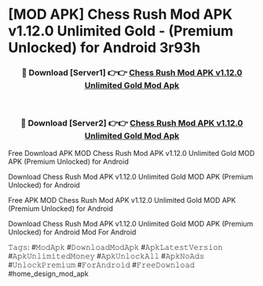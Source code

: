 # [MOD APK] Chess Rush Mod APK v1.12.0 Unlimited Gold - (Premium Unlocked) for Android 3r93h



<div align="center">
<h3>🔴 Download [Server1] 👉👉 <a href="https://momento.my/?title=Chess_Rush_Mod_APK_v1.12.0_Unlimited_Gold">Chess Rush Mod APK v1.12.0 Unlimited Gold Mod Apk</a></h3><br>

<h3>🔴 Download [Server2] 👉👉 <a href="https://momento.my/?title=Chess_Rush_Mod_APK_v1.12.0_Unlimited_Gold">Chess Rush Mod APK v1.12.0 Unlimited Gold Mod Apk</a></h3>
</div>



Free Download APK MOD Chess Rush Mod APK v1.12.0 Unlimited Gold MOD APK (Premium Unlocked) for Android

Download Chess Rush Mod APK v1.12.0 Unlimited Gold MOD APK (Premium Unlocked) for Android

Free APK MOD Chess Rush Mod APK v1.12.0 Unlimited Gold MOD APK (Premium Unlocked) for Android

Download Chess Rush Mod APK v1.12.0 Unlimited Gold MOD APK (Premium Unlocked) for Android Mod For Android

𝚃𝚊𝚐𝚜: #𝙼𝚘𝚍𝙰𝚙𝚔 #𝙳𝚘𝚠𝚗𝚕𝚘𝚊𝚍𝙼𝚘𝚍𝙰𝚙𝚔 #𝙰𝚙𝚔𝙻𝚊𝚝𝚎𝚜𝚝𝚅𝚎𝚛𝚜𝚒𝚘𝚗 #𝙰𝚙𝚔𝚄𝚗𝚕𝚒𝚖𝚒𝚝𝚎𝚍𝙼𝚘𝚗𝚎𝚢 #𝙰𝚙𝚔𝚄𝚗𝚕𝚘𝚌𝚔𝙰𝚕𝚕 #𝙰𝚙𝚔𝙽𝚘𝙰𝚍𝚜 #𝚄𝚗𝚕𝚘𝚌𝚔𝙿𝚛𝚎𝚖𝚒𝚞𝚖 #𝙵𝚘𝚛𝙰𝚗𝚍𝚛𝚘𝚒𝚍 #𝙵𝚛𝚎𝚎𝙳𝚘𝚠𝚗𝚕𝚘𝚊𝚍 #home_design_mod_apk
